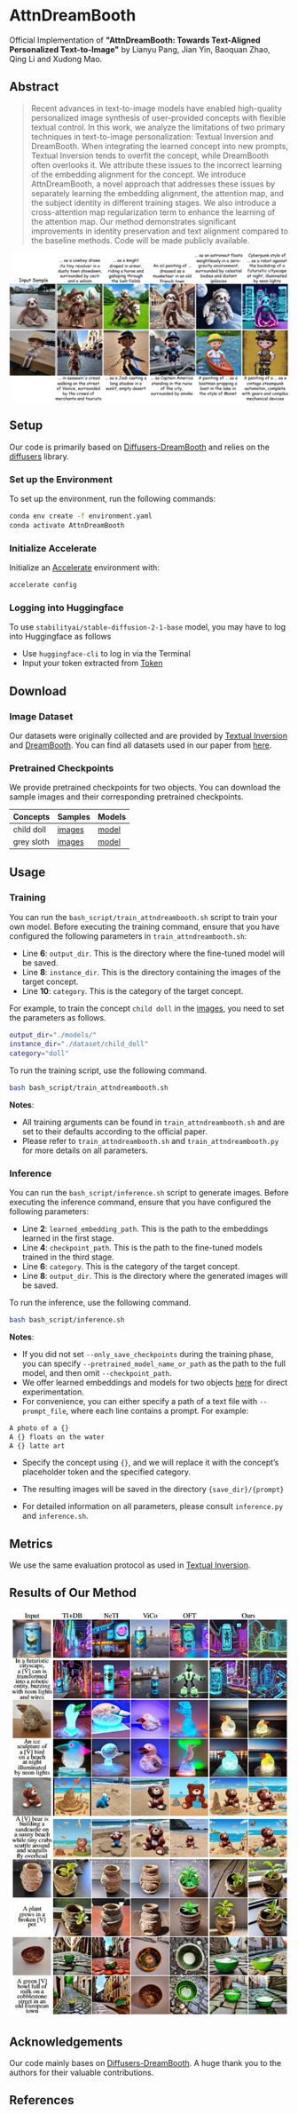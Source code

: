 # AttnDreamBooth

Official Implementation of **"AttnDreamBooth: Towards Text-Aligned Personalized Text-to-Image"** by Lianyu Pang, Jian Yin, Baoquan Zhao, Qing Li and Xudong Mao.

## Abstract
>Recent advances in text-to-image models have enabled high-quality personalized image synthesis of user-provided concepts with flexible textual control. In this work, we analyze the limitations of two primary techniques in text-to-image personalization: Textual Inversion and DreamBooth. When integrating the learned concept into new prompts, Textual Inversion tends to overfit the concept, while DreamBooth often overlooks it. We attribute these issues to the incorrect learning of the embedding alignment for the concept. We introduce AttnDreamBooth, a novel approach that addresses these issues by separately learning the embedding alignment, the attention map, and the subject identity in different training stages. We also introduce a cross-attention map regularization term to enhance the learning of the attention map. Our method demonstrates significant improvements in identity preservation and text alignment compared to the baseline methods. Code will be made publicly available.

<img src='assets/teaser.jpg'>
<!-- <a href="https://arxiv.org/abs/2312.15905"><img src="https://img.shields.io/badge/arXiv-2312.15905-b31b1b.svg" height=20.5></a> -->

## Setup
Our code is primarily based on [Diffusers-DreamBooth](https://github.com/huggingface/diffusers/tree/main/examples/dreambooth) and relies on the [diffusers](https://github.com/huggingface/diffusers) library.
### Set up the Environment
To set up the environment, run the following commands:
```bash
conda env create -f environment.yaml
conda activate AttnDreamBooth
```
### Initialize Accelerate
Initialize an [Accelerate](https://github.com/huggingface/accelerate/) environment with:
```bash
accelerate config
```

### Logging into Huggingface
To use `stabilityai/stable-diffusion-2-1-base` model, you may have to log into Huggingface as follows

+ Use `huggingface-cli` to log in via the Terminal
+ Input your token extracted from [Token](https://huggingface.co/settings/tokens)

## Download
### Image Dataset
Our datasets were originally collected and are provided by [Textual Inversion](https://github.com/rinongal/textual_inversion) and [DreamBooth](https://github.com/google/dreambooth). You can find all datasets used in our paper from [here](https://drive.google.com/drive/folders/1lLrG95EH3pmwlYkKBRJ_q3mZtI7I1QOo?usp=sharing).

### Pretrained Checkpoints
We provide pretrained checkpoints for two objects. You can download the sample images and their corresponding pretrained checkpoints.

|Concepts|Samples|Models|
|---|---|---|
|child doll|[images](https://drive.google.com/drive/folders/1QW0bS-mT4ICn3PkIvyziQsCmYhA8ynxZ?usp=sharing)|[model](https://drive.google.com/drive/folders/1VcvjBFF_0HF1xKNtY76LtFG-qb5-uW7h?usp=sharing)|
|grey sloth|[images](https://drive.google.com/drive/folders/1J7_buXn1y6uopHZp8GTxTxTl5uu_fuYJ?usp=sharing)|[model](https://drive.google.com/drive/folders/1EoLlAzMEvIiamG9FJstWuI9GgrzQIGfH?usp=sharing)|

## Usage

### Training
You can run the `bash_script/train_attndreambooth.sh` script to train your own model. Before executing the training command, ensure that you have configured the following parameters in `train_attndreambooth.sh`:
+ Line **6**: `output_dir`. This is the directory where the fine-tuned model will be saved.
+ Line **8**: `instance_dir`. This is the directory containing the images of the target concept.
+ Line **10**: `category`. This is the category of the target concept.

For example, to train the concept `child doll` in the [images](#pretrained-checkpoints), you need to set the parameters as follows.
```bash
output_dir="./models/"
instance_dir="./dataset/child_doll"
category="doll"
```
To run the training script, use the following command.
```bash
bash bash_script/train_attndreambooth.sh
```
**Notes**:
+ All training arguments can be found in `train_attndreambooth.sh` and are set to their defaults according to the official paper.
+ Please refer to `train_attndreambooth.sh` and `train_attndreambooth.py` for more details on all parameters.

### Inference
You can run the `bash_script/inference.sh` script to generate images. Before executing the inference command, ensure that you have configured the following parameters:
+ Line **2**: `learned_embedding_path`. This is the path to the embeddings learned in the first stage.
+ Line **4**: `checkpoint_path`. This is the path to the fine-tuned models trained in the third stage.
+ Line **6**: `category`. This is the category of the target concept.
+ Line **8**: `output_dir`. This is the directory where the generated images will be saved.

To run the inference, use the following command.
```bash
bash bash_script/inference.sh
```
**Notes**:
+ If you did not set `--only_save_checkpoints` during the training phase, you can specify `--pretrained_model_name_or_path` as the path to the full model, and then omit `--checkpoint_path`.
+ We offer learned embeddings and models for two objects [here](https://drive.google.com/drive/folders/10XFEjFm22jTHuFUx36Cq8MVXYf6ouQhv?usp=sharing) for direct experimentation.
+ For convenience, you can either specify a path of a text file with `--prompt_file`, where each line contains a prompt. For example:
```
A photo of a {}
A {} floats on the water
A {} latte art
```
+ Specify the concept using `{}`, and we will replace it with the concept’s placeholder token and the specified category.
+ The resulting images will be saved in the directory `{save_dir}/{prompt}`

+ For detailed information on all parameters, please consult `inference.py` and `inference.sh`.

## Metrics
We use the same evaluation protocol as used in [Textual Inversion](https://github.com/rinongal/textual_inversion).

## Results of Our Method

<img src='assets/results.jpg'>

## Acknowledgements
Our code mainly bases on [Diffusers-DreamBooth](https://github.com/huggingface/diffusers/tree/main/examples/dreambooth). A huge thank you to the authors for their valuable contributions.

## References

```

```